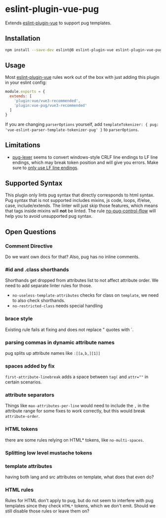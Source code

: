 # eslint-plugin-vue-pug

Extends [eslint-plugin-vue](https://eslint.vuejs.org/) to support pug templates.

## Installation

```sh
npm install --save-dev eslint@8 eslint-plugin-vue eslint-plugin-vue-pug vue-eslint-parser@next vue-eslint-parser-template-tokenizer-pug

```

## Usage

Most [eslint-plugin-vue](https://eslint.vuejs.org/) rules work out of the box with just adding this plugin in your eslint config:

```js
module.exports = {
  extends: [
    'plugin:vue/vue3-recommended',
    'plugin:vue-pug/vue3-recommended'
  ]
}
```

If you are changing `parserOptions` yourself, add `templateTokenizer: { pug: 'vue-eslint-parser-template-tokenizer-pug' }` to `parserOptions`.

## Limitations

- [pug-lexer](https://github.com/pugjs/pug/blob/master/packages/pug-lexer) seems to convert windows-style CRLF line endings to LF line endings, which may break token position and will give you errors. Make sure to [only use LF line endings](https://docs.github.com/en/get-started/getting-started-with-git/configuring-git-to-handle-line-endings).


## Supported Syntax

This plugin only lints pug syntax that directly corresponds to html syntax.
Pug syntax that is not supported includes mixins, js code, loops, if/else, case, include/extends.
The linter will just skip those features, which means that tags inside mixins will **not** be linted.
The rule [no-pug-control-flow](docs/rules/no-pug-control-flow.md) will help you to avoid unsupported pug syntax.

## Open Questions

### Comment Directive

Do we want own docs for that? Also, pug has no inline comments.

### #id and .class shorthands
Shorthands get dropped from attributes list to not affect attribute order. We need to add separate linter rules for those.
- `no-useless-template-attributes` checks for class on `template`, we need to also check shorthands.
- `no-restricted-class` needs special handling

### brace style

Existing rule fails at fixing and does not replace " quotes with `.

### parsing commas in dynamic attribute names

pug splits up attribute names like `:[[a,b,][1]]`


### spaces added by fix
`first-attribute-linebreak` adds a space between `tag(` and `attr=""` in certain scenarios.

### attribute separators
Things like `max-attributes-per-line` would need to include the `,` in the attribute range for some fixes to work correctly, but this would break `attribute-order`.

### HTML tokens
there are some rules relying on HTML* tokens, like `no-multi-spaces`.

### Splitting low level mustache tokens

### template attributes

having both lang and src attributes on template, what does that even do?

### HTML rules

Rules for HTML don't apply to pug, but do not seem to interfere with pug templates since they check `HTML*` tokens, which we don't emit. Should we still disable those rules or leave them on?
